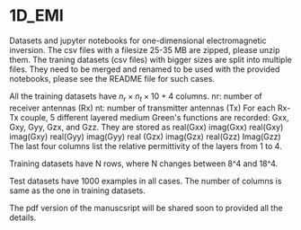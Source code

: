 # 1D_EMI
Datasets and jupyter notebooks for one-dimensional electromagnetic inversion.
The csv files with a filesize 25-35 MB are zipped, please unzip them.
The traning datasets (csv files) with bigger sizes are split into multiple files. They need to be merged and renamed to be used with the provided notebooks, please see the README file for such cases.

All the training datasets have $n_r \times n_t\times 10+4$ columns.
nr: number of receiver antennas (Rx)
nt: number of transmitter antennas (Tx)
For each Rx-Tx couple, 5 different layered medium Green's functions are recorded: Gxx, Gxy, Gyy, Gzx, and Gzz. They are stored as 
real(Gxx) imag(Gxx) real(Gxy) imag(Gxy) real(Gyy) imag(Gyy) real (Gzx) imag(Gzx) real(Gzz) Imag(Gzz)
The last four columns list the relative permittivity of the layers from 1 to 4.

Training datasets have N rows, where N changes between 8^4 and 18^4.

Test datasets have 1000 examples in all cases. The number of columns is same as the one in training datasets.

The pdf version of the manuscsript will be shared soon to provided all the details.
